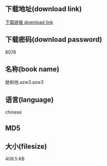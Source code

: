## 下载地址(download link)
[下载链接 download link](https://voluble-croquembouche-d321dc.netlify.app/?s=%E5%A5%B9%E5%92%8C%E4%BB%96.azw3)

## 下载密码(download password)
8078

## 名称(book name)
她和他.azw3.azw3

## 语言(language)
chinese

## MD5


## 大小(filesize)
408.5 KB
